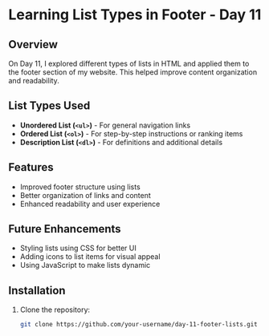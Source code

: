 # Learning List Types in Footer - Day 11

## Overview
On Day 11, I explored different types of lists in HTML and applied them to the footer section of my website. This helped improve content organization and readability.

## List Types Used
- **Unordered List (`<ul>`)** - For general navigation links  
- **Ordered List (`<ol>`)** - For step-by-step instructions or ranking items  
- **Description List (`<dl>`)** - For definitions and additional details  

## Features
- Improved footer structure using lists  
- Better organization of links and content  
- Enhanced readability and user experience  

## Future Enhancements
- Styling lists using CSS for better UI  
- Adding icons to list items for visual appeal  
- Using JavaScript to make lists dynamic  

## Installation
1. Clone the repository:  
   ```bash
   git clone https://github.com/your-username/day-11-footer-lists.git
